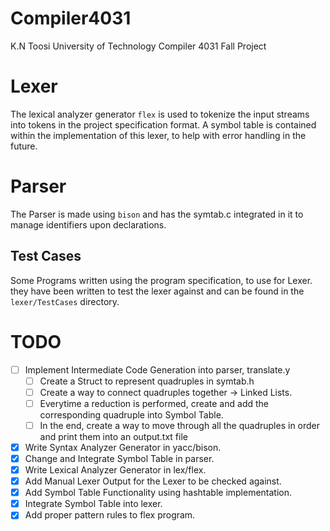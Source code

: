 # Compiler4031
K.N Toosi University of Technology Compiler 4031 Fall Project

# Lexer
The lexical analyzer generator `flex` is used to tokenize the input streams into tokens in the project specification format.
A symbol table is contained within the implementation of this lexer, to help with error handling in the future.

# Parser
The Parser is made using `bison` and has the symtab.c integrated in it to manage identifiers upon declarations.

## Test Cases
Some Programs written using the program specification, to use for Lexer.
they have been written to test the lexer against and can be found in the `lexer/TestCases` directory.

# TODO


- [ ] Implement Intermediate Code Generation into parser, translate.y
    - [ ] Create a Struct to represent quadruples in symtab.h
    - [ ] Create a way to connect quadruples together -> Linked Lists.
    - [ ] Everytime a reduction is performed, create and add the corresponding quadruple into Symbol Table.
    - [ ] In the end, create a way to move through all the quadruples in order and print them into an output.txt file
- [x] Write Syntax Analyzer Generator in yacc/bison.
- [x] Change and Integrate Symbol Table in parser.
- [x] Write Lexical Analyzer Generator in lex/flex.
- [x] Add Manual Lexer Output for the Lexer to be checked against.
- [x] Add Symbol Table Functionality using hashtable implementation.
- [x] Integrate Symbol Table into lexer.
- [x] Add proper pattern rules to flex program.
